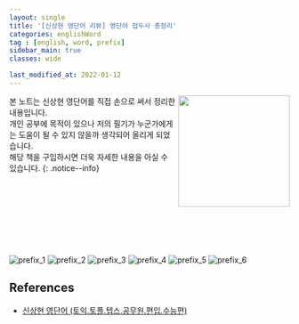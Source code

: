 ```yaml
---
layout: single
title: '[신상현 영단어 리뷰] 영단어 접두사 총정리'
categories: englishWord
tag : [english, word, prefix]
sidebar_main: true
classes: wide

last_modified_at: 2022-01-12
---
```


<img align='right' width='200' height='200' src='https://user-images.githubusercontent.com/78655692/147879046-4dab21c1-fed0-4bfb-b022-9874d3a945f8.png
'>
본 노트는 신상현 영단어를 직접 손으로 써서 정리한 내용입니다. <br>개인 공부에 목적이 있으나 저의 필기가 누군가에게는 도움이 될 수 있지 않을까 생각되어 올리게 되었습니다.<br> 해당 책을 구입하시면 더욱 자세한 내용을 아실 수 있습니다.
{: .notice--info}

<br>
<br>
<br>
<br>
<br>
<br>
<br>


![prefix_1](https://ingu627.github.io/images/english/prefix1.jpg)
![prefix_2](https://ingu627.github.io/images/english/prefix2.jpg)
![prefix_3](https://ingu627.github.io/images/english/prefix3.jpg)
![prefix_4](https://ingu627.github.io/images/english/prefix4.jpg)
![prefix_5](https://ingu627.github.io/images/english/prefix5.jpg)
![prefix_6](https://ingu627.github.io/images/english/prefix6.jpg)

## References 

- [신상현 영단어 (토익.토플.텝스.공무원.편입.수능편)](https://www.aladin.co.kr/shop/wproduct.aspx?ItemId=126278788)